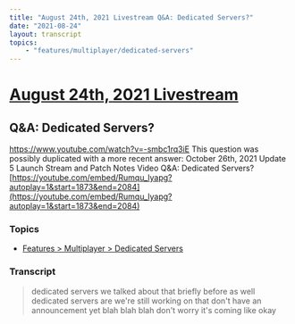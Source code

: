 ```yaml
---
title: "August 24th, 2021 Livestream Q&A: Dedicated Servers?"
date: "2021-08-24"
layout: transcript
topics:
    - "features/multiplayer/dedicated-servers"
---
```

# [August 24th, 2021 Livestream](../2021-08-24.md)
## Q&A: Dedicated Servers?
https://www.youtube.com/watch?v=-smbc1rq3iE
This question was possibly duplicated with a more recent answer: October 26th, 2021 Update 5 Launch Stream and Patch Notes Video Q&A: Dedicated Servers? [https://youtube.com/embed/Rumqu_lyapg?autoplay=1&start=1873&end=2084](https://youtube.com/embed/Rumqu_lyapg?autoplay=1&start=1873&end=2084)


### Topics
* [Features > Multiplayer > Dedicated Servers](../topics/features/multiplayer/dedicated-servers.md)

### Transcript

> dedicated servers we talked about that briefly before as well dedicated servers are we're still working on that don't have an announcement yet blah blah blah don't worry it's coming like okay
